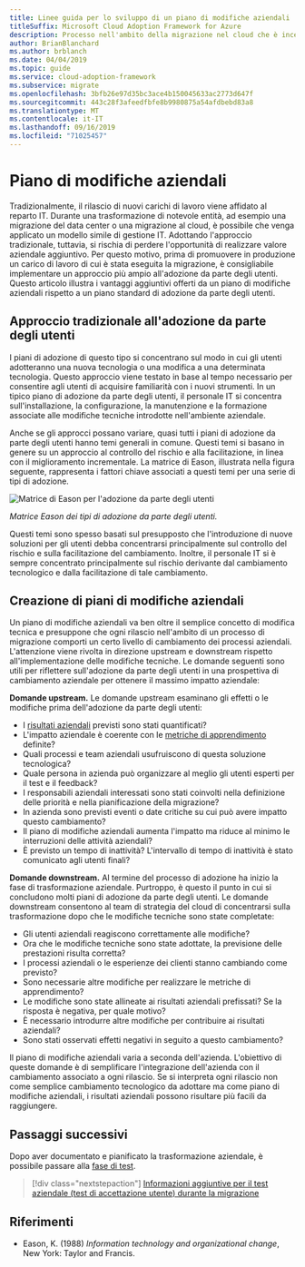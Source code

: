 ```yaml
---
title: Linee guida per lo sviluppo di un piano di modifiche aziendali
titleSuffix: Microsoft Cloud Adoption Framework for Azure
description: Processo nell'ambito della migrazione nel cloud che è incentrato sulle attività di migrazione dei carichi di lavoro nel cloud.
author: BrianBlanchard
ms.author: brblanch
ms.date: 04/04/2019
ms.topic: guide
ms.service: cloud-adoption-framework
ms.subservice: migrate
ms.openlocfilehash: 3bfb26e97d35bc3ace4b150045633ac2773d647f
ms.sourcegitcommit: 443c28f3afeedfbfe8b9980875a54afdbebd83a8
ms.translationtype: MT
ms.contentlocale: it-IT
ms.lasthandoff: 09/16/2019
ms.locfileid: "71025457"
---
```

# <a name="business-change-plan"></a>Piano di modifiche aziendali

Tradizionalmente, il rilascio di nuovi carichi di lavoro viene affidato al reparto IT. Durante una trasformazione di notevole entità, ad esempio una migrazione del data center o una migrazione al cloud, è possibile che venga applicato un modello simile di gestione IT. Adottando l'approccio tradizionale, tuttavia, si rischia di perdere l'opportunità di realizzare valore aziendale aggiuntivo. Per questo motivo, prima di promuovere in produzione un carico di lavoro di cui è stata eseguita la migrazione, è consigliabile implementare un approccio più ampio all'adozione da parte degli utenti. Questo articolo illustra i vantaggi aggiuntivi offerti da un piano di modifiche aziendali rispetto a un piano standard di adozione da parte degli utenti.

## <a name="traditional-user-adoption-approach"></a>Approccio tradizionale all'adozione da parte degli utenti

I piani di adozione di questo tipo si concentrano sul modo in cui gli utenti adotteranno una nuova tecnologia o una modifica a una determinata tecnologia. Questo approccio viene testato in base al tempo necessario per consentire agli utenti di acquisire familiarità con i nuovi strumenti. In un tipico piano di adozione da parte degli utenti, il personale IT si concentra sull'installazione, la configurazione, la manutenzione e la formazione associate alle modifiche tecniche introdotte nell'ambiente aziendale.

Anche se gli approcci possano variare, quasi tutti i piani di adozione da parte degli utenti hanno temi generali in comune. Questi temi si basano in genere su un approccio al controllo del rischio e alla facilitazione, in linea con il miglioramento incrementale. La matrice di Eason, illustrata nella figura seguente, rappresenta i fattori chiave associati a questi temi per una serie di tipi di adozione.

![Matrice di Eason per l'adozione da parte degli utenti](../../../_images/migrate/eason-matrix.jpg)

*Matrice Eason dei tipi di adozione da parte degli utenti.*

Questi temi sono spesso basati sul presupposto che l'introduzione di nuove soluzioni per gli utenti debba concentrarsi principalmente sul controllo del rischio e sulla facilitazione del cambiamento. Inoltre, il personale IT si è sempre concentrato principalmente sul rischio derivante dal cambiamento tecnologico e dalla facilitazione di tale cambiamento.

## <a name="creating-business-change-plans"></a>Creazione di piani di modifiche aziendali

Un piano di modifiche aziendali va ben oltre il semplice concetto di modifica tecnica e presuppone che ogni rilascio nell'ambito di un processo di migrazione comporti un certo livello di cambiamento dei processi aziendali. L'attenzione viene rivolta in direzione upstream e downstream rispetto all'implementazione delle modifiche tecniche. Le domande seguenti sono utili per riflettere sull'adozione da parte degli utenti in una prospettiva di cambiamento aziendale per ottenere il massimo impatto aziendale:

**Domande upstream.** Le domande upstream esaminano gli effetti o le modifiche prima dell'adozione da parte degli utenti:

- I [risultati aziendali](../../../strategy/business-outcomes/index.md) previsti sono stati quantificati?
- L'impatto aziendale è coerente con le [metriche di apprendimento](../../../strategy/learning-metrics.md) definite?
- Quali processi e team aziendali usufruiscono di questa soluzione tecnologica?
- Quale persona in azienda può organizzare al meglio gli utenti esperti per il test e il feedback?
- I responsabili aziendali interessati sono stati coinvolti nella definizione delle priorità e nella pianificazione della migrazione?
- In azienda sono previsti eventi o date critiche su cui può avere impatto questo cambiamento?
- Il piano di modifiche aziendali aumenta l'impatto ma riduce al minimo le interruzioni delle attività aziendali?
- È previsto un tempo di inattività? L'intervallo di tempo di inattività è stato comunicato agli utenti finali?

**Domande downstream.** Al termine del processo di adozione ha inizio la fase di trasformazione aziendale. Purtroppo, è questo il punto in cui si concludono molti piani di adozione da parte degli utenti. Le domande downstream consentono al team di strategia del cloud di concentrarsi sulla trasformazione dopo che le modifiche tecniche sono state completate:

- Gli utenti aziendali reagiscono correttamente alle modifiche?
- Ora che le modifiche tecniche sono state adottate, la previsione delle prestazioni risulta corretta?
- I processi aziendali o le esperienze dei clienti stanno cambiando come previsto?
- Sono necessarie altre modifiche per realizzare le metriche di apprendimento?
- Le modifiche sono state allineate ai risultati aziendali prefissati? Se la risposta è negativa, per quale motivo?
- È necessario introdurre altre modifiche per contribuire ai risultati aziendali?
- Sono stati osservati effetti negativi in seguito a questo cambiamento?

Il piano di modifiche aziendali varia a seconda dell'azienda. L'obiettivo di queste domande è di semplificare l'integrazione dell'azienda con il cambiamento associato a ogni rilascio. Se si interpreta ogni rilascio non come semplice cambiamento tecnologico da adottare ma come piano di modifiche aziendali, i risultati aziendali possono risultare più facili da raggiungere.

## <a name="next-steps"></a>Passaggi successivi

Dopo aver documentato e pianificato la trasformazione aziendale, è possibile passare alla [fase di test](./business-test.md).

> [!div class="nextstepaction"]
> [Informazioni aggiuntive per il test aziendale (test di accettazione utente) durante la migrazione](./business-test.md)

## <a name="references"></a>Riferimenti

- Eason, K. (1988) _Information technology and organizational change_, New York: Taylor and Francis.

